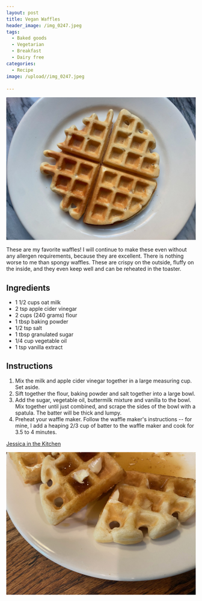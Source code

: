 ```yaml
---
layout: post
title: Vegan Waffles
header_image: /img_0247.jpeg
tags:
  - Baked goods
  - Vegetarian
  - Breakfast
  - Dairy free
categories:
  - Recipe
image: /upload//img_0247.jpeg

---
```


![Image of Vegan Waffles.](/upload//img_0247.jpeg)

These are my favorite waffles! I will continue to make these even without any allergen requirements, because they are excellent. There is nothing worse to me than spongy waffles. These are crispy on the outside, fluffy on the inside, and they even keep well and can be reheated in the toaster.

## Ingredients

- 1 1/2 cups oat milk
- 2 tsp apple cider vinegar
- 2 cups (240 grams) flour
- 1 tbsp baking powder
- 1/2 tsp salt
- 1 tbsp granulated sugar
- 1/4 cup vegetable oil
- 1 tsp vanilla extract

## Instructions

1. Mix the milk and apple cider vinegar together in a large measuring cup. Set aside.
1. Sift together the flour, baking powder and salt together into a large bowl.
1. Add the sugar, vegetable oil, buttermilk mixture and vanilla to the bowl. Mix together until just combined, and scrape the sides of the bowl with a spatula. The batter will be thick and lumpy. 
1. Preheat your waffle maker. Follow the waffle maker's instructions -- for mine, I add a heaping 2/3 cup of batter to the waffle maker and cook for 3.5 to 4 minutes. 


[Jessica in the Kitchen](https://jessicainthekitchen.com/vegan-waffles/)


![Image of Vegan Waffles.](/upload//img_0245.jpeg)